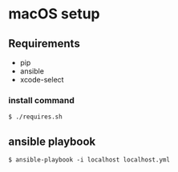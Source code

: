 # macOS setup

## Requirements
- pip
- ansible
- xcode-select

### install command
    $ ./requires.sh

## ansible playbook

    $ ansible-playbook -i localhost localhost.yml


